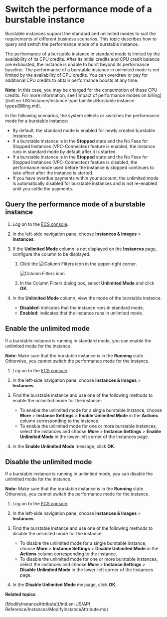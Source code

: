 # Switch the performance mode of a burstable instance

Burstable instances support the standard and unlimited modes to suit the requirements of different business scenarios. This topic describes how to query and switch the performance mode of a burstable instance.

The performance of a burstable instance in standard mode is limited by the availability of its CPU credits. After its initial credits and CPU credit balance are exhausted, the instance is unable to burst beyond its performance baseline. The performance of a burstable instance in unlimited mode is not limited by the availability of CPU credits. You can overdraw or pay for additional CPU credits to obtain performance boosts at any time.

**Note:** In this case, you may be charged for the consumption of these CPU credits. For more information, see [Impact of performance modes on billing](/intl.en-US/Instance/Instance type families/Burstable instance types/Billing.md).

In the following scenarios, the system selects or switches the performance mode for a burstable instance:

-   By default, the standard mode is enabled for newly created burstable instances.
-   If a burstable instance is in the **Stopped** state and the No Fees for Stopped Instances \(VPC-Connected\) feature is enabled, the instance runs in standard mode by default after it is started.
-   If a burstable instance is in the **Stopped** state and the No Fees for Stopped Instances \(VPC-Connected\) feature is disabled, the performance mode used before the instance is stopped continues to take effect after the instance is started.
-   If you have overdue payments within your account, the unlimited mode is automatically disabled for burstable instances and is not re-enabled until you settle the payments.

## Query the performance mode of a burstable instance

1.  Log on to the [ECS console](https://ecs.console.aliyun.com).

2.  In the left-side navigation pane, choose **Instances & Images** \> **Instances**.

3.  If the **Unlimited Mode** column is not displayed on the **Instances** page, configure the column to be displayed.

    1.  Click the ![Column Filters](https://static-aliyun-doc.oss-accelerate.aliyuncs.com/assets/img/en-US/6495558161/p96779.png) icon in the upper-right corner.

        ![Column Filters icon](https://static-aliyun-doc.oss-accelerate.aliyuncs.com/assets/img/en-US/6495558161/p96781.png)

    2.  In the Column Filters dialog box, select **Unlimited Mode** and click **OK**.

4.  In the **Unlimited Mode** column, view the mode of the burstable instance.

    -   **Disabled**: indicates that the instance runs in standard mode.
    -   **Enabled**: indicates that the instance runs in unlimited mode.

## Enable the unlimited mode

If a burstable instance is running in standard mode, you can enable the unlimited mode for the instance.

**Note:** Make sure that the burstable instance is in the **Running** state. Otherwise, you cannot switch the performance mode for the instance.

1.  Log on to the [ECS console](https://ecs.console.aliyun.com).

2.  In the left-side navigation pane, choose **Instances & Images** \> **Instances**.

3.  Find the burstable instance and use one of the following methods to enable the unlimited mode for the instance:

    -   To enable the unlimited mode for a single burstable instance, choose **More** \> **Instance Settings** \> **Enable Unlimited Mode** in the **Actions** column corresponding to the instance.
    -   To enable the unlimited mode for one or more burstable instances, select the instances and choose **More** \> **Instance Settings** \> **Enable Unlimited Mode** in the lower-left corner of the Instances page.
4.  In the **Enable Unlimited Mode** message, click **OK**.


## Disable the unlimited mode

If a burstable instance is running in unlimited mode, you can disable the unlimited mode for the instance.

**Note:** Make sure that the burstable instance is in the **Running** state. Otherwise, you cannot switch the performance mode for the instance.

1.  Log on to the [ECS console](https://ecs.console.aliyun.com).

2.  In the left-side navigation pane, choose **Instances & Images** \> **Instances**.

3.  Find the burstable instance and use one of the following methods to disable the unlimited mode for the instance:

    -   To disable the unlimited mode for a single burstable instance, choose **More** \> **Instance Settings** \> **Disable Unlimited Mode** in the **Actions** column corresponding to the instance.
    -   To disable the unlimited mode for one or more burstable instances, select the instances and choose **More** \> **Instance Settings** \> **Disable Unlimited Mode** in the lower-left corner of the Instances page.
4.  In the **Disable Unlimited Mode** message, click **OK**.


**Related topics**  


[ModifyInstanceAttribute](/intl.en-US/API Reference/Instances/ModifyInstanceAttribute.md)

